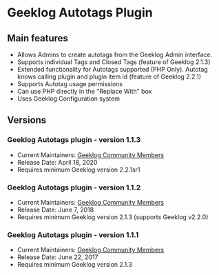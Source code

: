 # Geeklog Autotags Plugin

## Main features
* Allows Admins to create autotags from the Geeklog Admin interface. 
* Supports individual Tags and Closed Tags (feature of Geeklog 2.1.3)
* Extended functionality for Autotags supported (PHP Only). Autotag knows calling plugin and plugin item id (feature of Geeklog 2.2.1)
* Supports Autotag usage permissions
* Can use PHP directly in the "Replace With" box
* Uses Geeklog Configuration system

## Versions

### Geeklog Autotags plugin - version 1.1.3

* Current Maintainers: [Geeklog Community Members](https://github.com/orgs/Geeklog-Plugins/people)
* Release Date: April 18, 2020
* Requires minimum Geeklog version 2.2.1sr1

### Geeklog Autotags plugin - version 1.1.2

* Current Maintainers: [Geeklog Community Members](https://github.com/orgs/Geeklog-Plugins/people)
* Release Date: June 7, 2018
* Requires minimum Geeklog version 2.1.3 (supports Geeklog v2.2.0)

### Geeklog Autotags plugin - version 1.1.1

* Current Maintainers: [Geeklog Community Members](https://github.com/orgs/Geeklog-Plugins/people)
* Release Date: June 22, 2017
* Requires minimum Geeklog version 2.1.3
